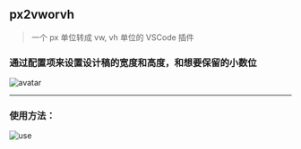 ## px2vworvh

> 一个 px 单位转成 vw, vh 单位的 VSCode 插件

### 通过配置项来设置设计稿的宽度和高度，和想要保留的小数位
![avatar](https://rainbower.me/example_px2vwOrvh.jpg)
___
### 使用方法：
![use](https://rainbower.me/example_px2vwOrvh.gif)
